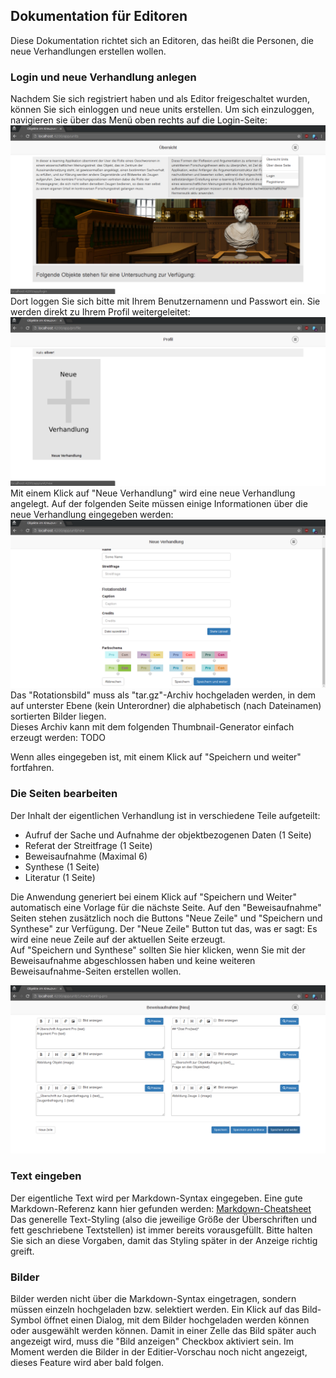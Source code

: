 ## Dokumentation für Editoren

Diese Dokumentation richtet sich an Editoren, das heißt die Personen, die neue Verhandlungen erstellen wollen.

### Login und neue Verhandlung anlegen

Nachdem Sie sich registriert haben und als Editor freigeschaltet wurden, können Sie sich einloggen und neue units erstellen.
Um sich einzuloggen, navigieren sie über das Menü oben rechts auf die Login-Seite:
![Menü Login](login_menu.png "Menü Login")
Dort loggen Sie sich bitte mit Ihrem Benutzernamenn und Passwort ein. Sie werden direkt zu Ihrem Profil weitergeleitet:
![Profil](profile.png "Profil")
Mit einem Klick auf "Neue Verhandlung" wird eine neue Verhandlung angelegt. Auf der folgenden Seite müssen einige Informationen über die neue Verhandlung eingegeben werden:
![Neue Verhandlung](new_unit.png "Neue Verhandlung")
Das "Rotationsbild" muss als "tar.gz"-Archiv hochgeladen werden, in dem auf unterster Ebene (kein Unterordner) die alphabetisch (nach Dateinamen) sortierten Bilder liegen.  
Dieses Archiv kann mit dem folgenden Thumbnail-Generator einfach erzeugt werden: TODO  

Wenn alles eingegeben ist, mit einem Klick auf "Speichern und weiter" fortfahren.

### Die Seiten bearbeiten
Der Inhalt der eigentlichen Verhandlung ist in verschiedene Teile aufgeteilt:

- Aufruf der Sache und Aufnahme der objektbezogenen Daten (1 Seite)
- Referat der Streitfrage (1 Seite)
- Beweisaufnahme (Maximal 6)
- Synthese (1 Seite)
- Literatur (1 Seite)

Die Anwendung generiert bei einem Klick auf "Speichern und Weiter"  automatisch eine Vorlage für die nächste Seite. Auf den "Beweisaufnahme" Seiten stehen zusätzlich noch die Buttons "Neue Zeile" und "Speichern und Synthese"
zur Verfügung. Der "Neue Zeile" Button tut das, was er sagt: Es wird eine neue Zeile auf der aktuellen Seite erzeugt.  
Auf "Speichern und Synthese" sollten Sie hier klicken, wenn Sie mit der Beweisaufnahme abgeschlossen haben und keine weiteren Beweisaufnahme-Seiten erstellen wollen.

![Seite editieren](new_page_hearing.png "Seite editieren")

### Text eingeben
Der eigentliche Text wird per Markdown-Syntax eingegeben. Eine gute Markdown-Referenz kann hier gefunden werden: [Markdown-Cheatsheet](https://github.com/adam-p/markdown-here/wiki/Markdown-Cheatsheet)
Das generelle Text-Styling (also die jeweilige Größe der Überschriften und fett geschriebene Textstellen) ist immer bereits vorausgefüllt. Bitte halten Sie sich an diese Vorgaben, damit das Styling später in der Anzeige
richtig greift.

### Bilder
Bilder werden nicht über die Markdown-Syntax eingetragen, sondern müssen einzeln hochgeladen bzw. selektiert werden. Ein Klick auf das Bild-Symbol öffnet einen Dialog, mit dem Bilder hochgeladen werden können oder ausgewählt 
werden können. Damit in einer Zelle das Bild später auch angezeigt wird, muss die "Bild anzeigen" Checkbox aktiviert sein. Im Moment werden die Bilder in der Editier-Vorschau noch nicht angezeigt, dieses Feature wird aber bald folgen. 
